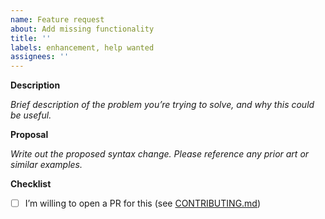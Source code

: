 ```yaml
---
name: Feature request
about: Add missing functionality
title: ''
labels: enhancement, help wanted
assignees: ''
---
```


**Description**

_Brief description of the problem you’re trying to solve, and why this could be useful._

**Proposal**

_Write out the proposed syntax change. Please reference any prior art or similar examples._

**Checklist**

- [ ] I’m willing to open a PR for this (see [CONTRIBUTING.md](https://github.com/drwpow/openapi-fetch/blob/main/CONTRIBUTING.md))

